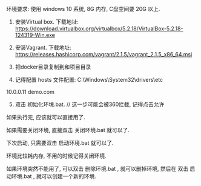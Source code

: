 环境要求:
    使用 windows 10 系统, 8G 内存, C盘空间要 20G 以上.

1. 安装Virtual box.
    下载地址: https://download.virtualbox.org/virtualbox/5.2.18/VirtualBox-5.2.18-124319-Win.exe

2. 安装Vagrant.
    下载地址: https://releases.hashicorp.com/vagrant/2.1.5/vagrant_2.1.5_x86_64.msi

3. 把docker目录复制到和项目目录

4. 记得配置 hosts 文件配置:  C:\Windows\System32\drivers\etc

10.0.0.11 demo.com

5. 双击 初始化环境.bat.  // 这一步可能会被360拦截, 记得点击允许

如果执行完, 应该就可以直接用了.

如果需要关闭环境, 直接双击 关闭环境.bat 就可以了.

下次启动, 只需要双击 启动环境.bat 就可以了.

环境比较耗内存, 不用的时候记得关闭环境.

如果环境突然不能用了, 可以双击 删除环境.bat , 就可以删掉环境, 然后在 双击 启动环境.bat , 就可以创建一个新的环境.


